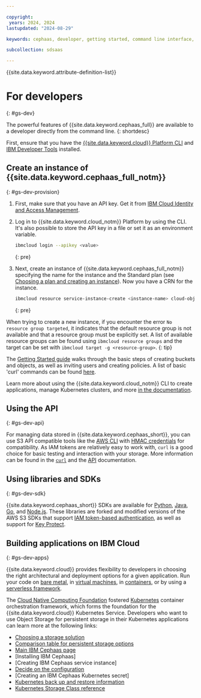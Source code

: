 ```yaml
---

copyright:
 years: 2024, 2024
lastupdated: "2024-08-29"

keywords: cephaas, developer, getting started, command line interface, cli

subcollection: sdsaas

---
```

{{site.data.keyword.attribute-definition-list}}


# For developers
{: #gs-dev}

The powerful features of {{site.data.keyword.cephaas_full}} are available to a developer directly from the command line.
{: shortdesc}

First, ensure that you have the [{{site.data.keyword.cloud}} Platform CLI](https://cloud.ibm.com/docs/cli/index.html) and [IBM Developer Tools](https://cloud.ibm.com/docs/cloudnative/idt/index.html) installed.

## Create an instance of {{site.data.keyword.cephaas_full_notm}}
{: #gs-dev-provision}

1. First, make sure that you have an API key. Get it from [IBM Cloud Identity and Access Management](https://cloud.ibm.com/iam/apikeys).
2. Log in to {{site.data.keyword.cloud_notm}} Platform by using the CLI. It's also possible to store the API key in a file or set it as an environment variable.

    ```sh
    ibmcloud login --apikey <value>
    ```
    {: pre}

3. Next, create an instance of {{site.data.keyword.cephaas_full_notm}} specifying the name for the instance and the Standard plan (see [Choosing a plan and creating an instance](/docs/sdsaas?topic=sdsaas-provision)). Now you have a CRN for the instance.

    ```sh
    ibmcloud resource service-instance-create <instance-name> cloud-object-storage <plan> global
    ```
    {: pre}

When trying to create a new instance, if you encounter the error `No resource group targeted`, it indicates that the default resource group is not available and that a resource group must be explicitly set. A list of available resource groups can be found using `ibmcloud resource groups` and the target can be set with `ibmcloud target -g <resource-group>`.
{: tip}

The [Getting Started guide](/docs/sdsaas?topic=sdsaas-getting-started) walks through the basic steps of creating buckets and objects, as well as inviting users and creating policies. A list of basic 'curl' commands can be found [here](/docs/sdsaas?topic=sdsaas-curl).

Learn more about using the {{site.data.keyword.cloud_notm}} CLI to create applications, manage Kubernetes clusters, and more [in the documentation](/docs/cli?topic=cli-ibmcloud_cli).

## Using the API
{: #gs-dev-api}

For managing data stored in {{site.data.keyword.cephaas_short}}, you can use S3 API compatible tools like the [AWS CLI](/docs/sdsaas?topic=sdsaas-aws-cli) with [HMAC credentials](/docs/sdsaas?topic=sdsaas-hmac-credentials-main) for compatibility. As IAM tokens are relatively easy to work with, `curl` is a good choice for basic testing and interaction with your storage. More information can be found in the [`curl`](/docs/sdsaas?topic=sdsaas-curl) and the [API](/docs/sdsaas?topic=sdsaas-compatibility-api) documentation.

## Using libraries and SDKs
{: #gs-dev-sdk}

{{site.data.keyword.cephaas_short}} SDKs are available for [Python](/docs/sdsaas?topic=sdsaas-python), [Java](/docs/sdsaas?topic=sdsaas-java), [Go](/docs/sdsaas?topic=sdsaas-using-go), and [Node.js](/docs/sdsaas?topic=sdsaas-node). These libraries are forked and modified versions of the AWS S3 SDKs that support [IAM token-based authentication](/docs/sdsaas?topic=sdsaas-iam-overview), as well as support for [Key Protect](/docs/sdsaas?topic=sdsaas-encryption).

## Building applications on IBM Cloud
{: #gs-dev-apps}

{{site.data.keyword.cloud}} provides flexibility to developers in choosing the right architectural and deployment options for a given application. Run your code on [bare metal](https://cloud.ibm.com/catalog/infrastructure/bare-metal), in [virtual machines](https://cloud.ibm.com/catalog/infrastructure/virtual-server-group), in [containers](https://cloud.ibm.com/kubernetes/catalog/cluster), or by using a [serverless framework](/docs/solution-tutorials?topic=solution-tutorials-serverless-webapp).

The [Cloud Native Computing Foundation](https://www.cncf.io) fostered [Kubernetes](https://kubernetes.io) container orchestration framework, which forms the foundation for the {{site.data.keyword.cloud}} Kubernetes Service. Developers who want to use Object Storage for persistent storage in their Kubernetes applications can learn more at the following links:

 * [Choosing a storage solution](/docs/containers?topic=containers-storage-plan)
 * [Comparison table for persistent storage options](/docs/containers?topic=containers-storage-plan)
 * [Main IBM Cephaas page](/docs/sdsaas?topic=sdsaas-getting-started)
 * [Installing IBM Cephaas]
 * [Creating IBM Cephaas service instance]
 * [Decide on the configuration](/docs/containers?topic=containers-storage_cos_install#configure_cos)
 * [Creating an IBM Cephaas Kubernetes secret]
 * [Kubernetes back up and restore information](/docs/containers?topic=containers-storage_br)
 * [Kubernetes Storage Class reference](/docs/containers?topic=containers-storage_cos_reference)
